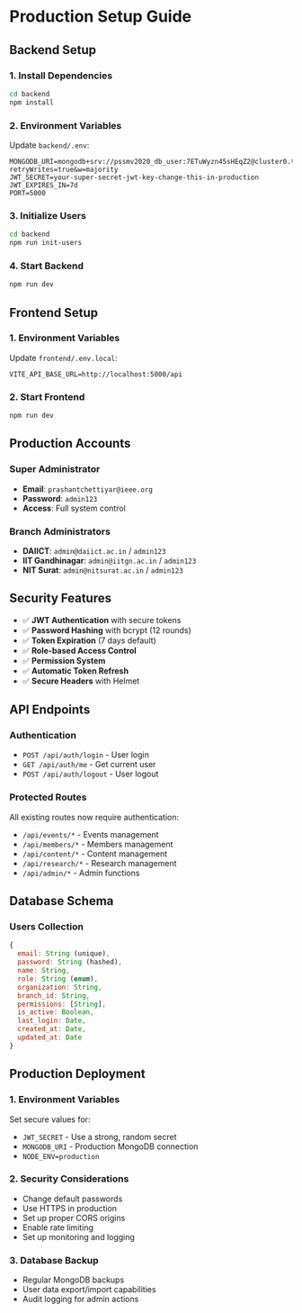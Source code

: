 # Production Setup Guide

## Backend Setup

### 1. Install Dependencies
```bash
cd backend
npm install
```

### 2. Environment Variables
Update `backend/.env`:
```env
MONGODB_URI=mongodb+srv://pssmv2020_db_user:7ETuWyzn45sHEqZ2@cluster0.tfid0vg.mongodb.net/ieee_sps_gujarat?retryWrites=true&w=majority
JWT_SECRET=your-super-secret-jwt-key-change-this-in-production
JWT_EXPIRES_IN=7d
PORT=5000
```

### 3. Initialize Users
```bash
cd backend
npm run init-users
```

### 4. Start Backend
```bash
npm run dev
```

## Frontend Setup

### 1. Environment Variables
Update `frontend/.env.local`:
```env
VITE_API_BASE_URL=http://localhost:5000/api
```

### 2. Start Frontend
```bash
npm run dev
```

## Production Accounts

### Super Administrator
- **Email**: `prashantchettiyar@ieee.org`
- **Password**: `admin123`
- **Access**: Full system control

### Branch Administrators
- **DAIICT**: `admin@daiict.ac.in` / `admin123`
- **IIT Gandhinagar**: `admin@iitgn.ac.in` / `admin123`
- **NIT Surat**: `admin@nitsurat.ac.in` / `admin123`

## Security Features

- ✅ **JWT Authentication** with secure tokens
- ✅ **Password Hashing** with bcrypt (12 rounds)
- ✅ **Token Expiration** (7 days default)
- ✅ **Role-based Access Control**
- ✅ **Permission System**
- ✅ **Automatic Token Refresh**
- ✅ **Secure Headers** with Helmet

## API Endpoints

### Authentication
- `POST /api/auth/login` - User login
- `GET /api/auth/me` - Get current user
- `POST /api/auth/logout` - User logout

### Protected Routes
All existing routes now require authentication:
- `/api/events/*` - Events management
- `/api/members/*` - Members management
- `/api/content/*` - Content management
- `/api/research/*` - Research management
- `/api/admin/*` - Admin functions

## Database Schema

### Users Collection
```javascript
{
  email: String (unique),
  password: String (hashed),
  name: String,
  role: String (enum),
  organization: String,
  branch_id: String,
  permissions: [String],
  is_active: Boolean,
  last_login: Date,
  created_at: Date,
  updated_at: Date
}
```

## Production Deployment

### 1. Environment Variables
Set secure values for:
- `JWT_SECRET` - Use a strong, random secret
- `MONGODB_URI` - Production MongoDB connection
- `NODE_ENV=production`

### 2. Security Considerations
- Change default passwords
- Use HTTPS in production
- Set up proper CORS origins
- Enable rate limiting
- Set up monitoring and logging

### 3. Database Backup
- Regular MongoDB backups
- User data export/import capabilities
- Audit logging for admin actions